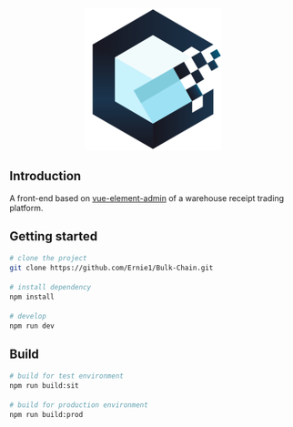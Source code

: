 <p align="center">
  <img width="240" src="src/img/logo.png">
</p>

## Introduction

A front-end based on [vue-element-admin](http://panjiachen.github.io/vue-element-admin) of a warehouse receipt trading platform.

## Getting started

```bash
# clone the project
git clone https://github.com/Ernie1/Bulk-Chain.git

# install dependency
npm install

# develop
npm run dev
```


## Build

```bash
# build for test environment
npm run build:sit

# build for production environment
npm run build:prod
```
